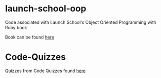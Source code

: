 # launch-school-oop
Code associated with Launch School's Object Oriented Programming with Ruby book

Book can be found [here](https://launchschool.com/books/oo_ruby/read/introduction)

# Code-Quizzes
Quizzes from Code Quizzes found [here](codequizzes.com/ruby)

